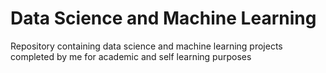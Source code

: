 # Data Science and Machine Learning

Repository containing data science and machine learning projects completed by me for academic and self learning purposes
